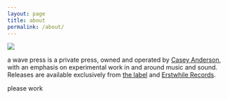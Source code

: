 ```yaml
---
layout: page
title: about
permalink: /about/
---
```


![](https://www.awavepress.com/assets/AWP-LOGO.jpg)

a wave press is a private press, owned and operated by [Casey Anderson](http://caseyanderson.com/), with an emphasis on experimental work in and around music and sound. Releases are available exclusively from [the label](https://awavepress.bandcamp.com/) and [Erstwhile Records](http://www.erstwhilerecords.com/).

please work
